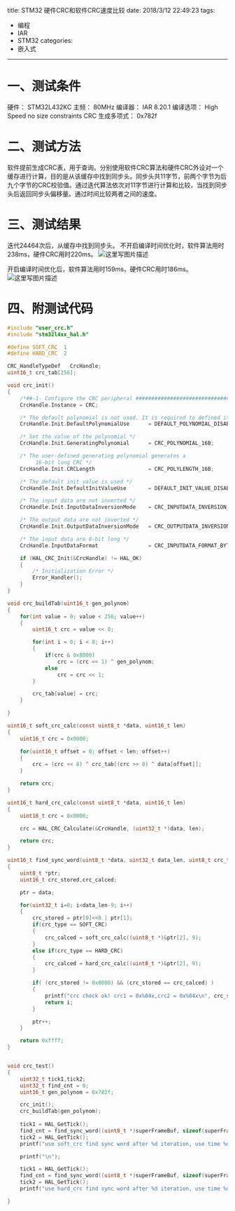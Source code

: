 ﻿title: STM32 硬件CRC和软件CRC速度比较
date: 2018/3/12 22:49:23
tags:
- 编程
- IAR
- STM32
categories:
- 嵌入式
---

# 一、测试条件
硬件： STM32L432KC
主频： 80MHz
编译器： IAR 8.20.1
编译选项： High Speed no size constraints
CRC 生成多项式： 0x782f


# 二、测试方法
软件提前生成CRC表，用于查询。分别使用软件CRC算法和硬件CRC外设对一个缓存进行计算，目的是从该缓存中找到同步头。同步头共11字节，前两个字节为后九个字节的CRC校验值。通过迭代算法依次对11字节进行计算和比较，当找到同步头后返回同步头偏移量。通过时间比较两者之间的速度。

# 三、测试结果
迭代24464次后，从缓存中找到同步头。
不开启编译时间优化时，软件算法用时238ms，硬件CRC用时220ms。
![这里写图片描述](http://img.blog.csdn.net/20180312224132752?watermark/2/text/aHR0cDovL2Jsb2cuY3Nkbi5uZXQvdTAxMTMwMzQ0Mw==/font/5a6L5L2T/fontsize/400/fill/I0JBQkFCMA==/dissolve/70)

<!-- more -->

开启编译时间优化后，软件算法用时159ms，硬件CRC用时186ms。
![这里写图片描述](http://img.blog.csdn.net/20180312224305220?watermark/2/text/aHR0cDovL2Jsb2cuY3Nkbi5uZXQvdTAxMTMwMzQ0Mw==/font/5a6L5L2T/fontsize/400/fill/I0JBQkFCMA==/dissolve/70)

# 四、附测试代码

```c
#include "user_crc.h"
#include "stm32l4xx_hal.h"

#define SOFT_CRC  1
#define HARD_CRC  2

CRC_HandleTypeDef   CrcHandle;
uint16_t crc_tab[256];

void crc_init()
{
	/*##-1- Configure the CRC peripheral #######################################*/
	CrcHandle.Instance = CRC;

	/* The default polynomial is not used. It is required to defined it in CrcHandle.Init.GeneratingPolynomial*/	
	CrcHandle.Init.DefaultPolynomialUse 	 = DEFAULT_POLYNOMIAL_DISABLE;

	/* Set the value of the polynomial */
	CrcHandle.Init.GeneratingPolynomial 	 = CRC_POLYNOMIAL_16B;

	/* The user-defined generating polynomial generates a
		 16-bit long CRC */
	CrcHandle.Init.CRCLength				 = CRC_POLYLENGTH_16B;

	/* The default init value is used */
	CrcHandle.Init.DefaultInitValueUse		 = DEFAULT_INIT_VALUE_DISABLE;

	/* The input data are not inverted */
	CrcHandle.Init.InputDataInversionMode    = CRC_INPUTDATA_INVERSION_NONE;

	/* The output data are not inverted */
	CrcHandle.Init.OutputDataInversionMode   = CRC_OUTPUTDATA_INVERSION_DISABLE;

	/* The input data are 8-bit long */
	CrcHandle.InputDataFormat 				 = CRC_INPUTDATA_FORMAT_BYTES;

	if (HAL_CRC_Init(&CrcHandle) != HAL_OK)
	{
		/* Initialization Error */
		Error_Handler();
	}
}

void crc_buildTab(uint16_t gen_polynom)
{
	for(int value = 0; value < 256; value++) 
	{
		uint16_t crc = value << 8;

		for(int i = 0; i < 8; i++) 
		{
			if(crc & 0x8000)
				crc = (crc << 1) ^ gen_polynom;
			else
				crc = crc << 1;
		}

		crc_tab[value] = crc;
	}

}

uint16_t soft_crc_calc(const uint8_t *data, uint16_t len) 
{
	uint16_t crc = 0x0000;

	for(uint16_t offset = 0; offset < len; offset++)
	{
		crc = (crc << 8) ^ crc_tab[(crc >> 8) ^ data[offset]];
	}

	return crc;
}

uint16_t hard_crc_calc(const uint8_t *data, uint16_t len)
{
	uint16_t crc = 0x0000;

	crc = HAL_CRC_Calculate(&CrcHandle, (uint32_t *)data, len);

	return crc;
}

uint16_t find_sync_word(uint8_t *data, uint32_t data_len, uint8_t crc_type)
{
	uint8_t *ptr;
	uint16_t crc_stored,crc_calced;

	ptr = data;

	for(uint32_t i=0; i<data_len-9; i++)
	{
		crc_stored = ptr[0]<<8 | ptr[1];
		if(crc_type == SOFT_CRC)
		{
			crc_calced = soft_crc_calc((uint8_t *)&ptr[2], 9);
		}
		else if(crc_type == HARD_CRC)
		{
			crc_calced = hard_crc_calc((uint8_t *)&ptr[2], 9);
		}

		if( (crc_stored != 0x0000) && (crc_stored == crc_calced) )
		{
			printf("crc check ok! crc1 = 0x%04x,crc2 = 0x%04x\n", crc_stored,crc_calced);
			return i;
		}

		ptr++;
	}

	return 0xffff;
}


void crc_test()
{
	uint32_t tick1,tick2;
	uint32_t find_cnt = 0;
	uint16_t gen_polynom = 0x782f;

	crc_init();
	crc_buildTab(gen_polynom);
	
	tick1 = HAL_GetTick();
	find_cnt = find_sync_word((uint8_t *)superFrameBuf, sizeof(superFrameBuf), SOFT_CRC);
	tick2 = HAL_GetTick();
	printf("use soft_crc find sync word after %d iteration, use time %d\n", find_cnt, tick2 - tick1);

	printf("\n");

	tick1 = HAL_GetTick();
	find_cnt = find_sync_word((uint8_t *)superFrameBuf, sizeof(superFrameBuf), HARD_CRC);
	tick2 = HAL_GetTick();
	printf("use hard_crc find sync word after %d iteration, use time %d\n", find_cnt, tick2 - tick1);

}

```

 
 
